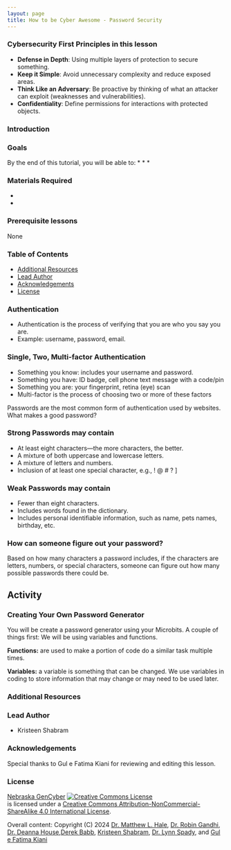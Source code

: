 ```yaml
---
layout: page
title: How to be Cyber Awesome - Password Security
---
```


### Cybersecurity First Principles in this lesson

* __Defense in Depth__: Using multiple layers of protection to secure something.
* __Keep it Simple__: Avoid unnecessary complexity and reduce exposed areas.
* __Think Like an Adversary__: Be proactive by thinking of what an attacker can exploit (weaknesses and vulnerabilities).
* __Confidentiality__: Define permissions for interactions with protected objects.

### Introduction


### Goals

By the end of this tutorial, you will be able to:
* 
* 
* 

### Materials Required

* 
* 

### Prerequisite lessons
None

### Table of Contents


- [Additional Resources](#additional-resources)
- [Lead Author](#lead-author)
- [Acknowledgements](#acknowledgements)
- [License](#license)

### Authentication
- Authentication is the process of verifying that you are who you say you are. 
- Example: username, password, email.

  
  
### Single, Two, Multi-factor Authentication
- Something you know: includes your username and password.
- Something you have: ID badge, cell phone text message with a code/pin
- Something you are: your fingerprint, retina (eye) scan
- Multi-factor is the process of choosing two or more of these factors

Passwords are the most common form of authentication used by websites.
What makes a good password?


### Strong Passwords may contain
- At least eight characters—the more characters, the better.
- A mixture of both uppercase and lowercase letters.
- A mixture of letters and numbers.
- Inclusion of at least one special character, e.g., ! @ # ? ]


### Weak Passwords may contain
- Fewer than eight characters. 
- Includes words found in the dictionary.
- Includes personal identifiable information, such as name, pets names, birthday, etc.


### How can someone figure out your password?
Based on how many characters a password includes, if the characters are letters, numbers, or special characters, someone can figure out how many possible passwords there could be.


## Activity
### Creating Your Own Password Generator
You will be create a password generator using your Microbits. 
A couple of things first:
We will be using variables and functions. 

**Functions:** are used to make a portion of code do a similar task multiple times. 

**Variables:** a variable is something that can be changed. We use variables in coding to store information that may change or may need to be used later.




### Additional Resources


### Lead Author

- Kristeen Shabram

### Acknowledgements

Special thanks to Gul e Fatima Kiani for reviewing and editing this lesson.

### License
[Nebraska GenCyber](https://www.nebraskagencyber.com) <a rel="license" href="http://creativecommons.org/licenses/by-nc-sa/4.0/"><img alt="Creative Commons License" style="border-width:0" src="https://i.creativecommons.org/l/by-nc-sa/4.0/88x31.png" /></a><br /> is licensed under a <a rel="license" href="http://creativecommons.org/licenses/by-nc-sa/4.0/">Creative Commons Attribution-NonCommercial-ShareAlike 4.0 International License</a>.

Overall content: Copyright (C) 2024  [Dr. Matthew L. Hale](http://faculty.ist.unomaha.edu/mhale/), [Dr. Robin Gandhi](http://faculty.ist.unomaha.edu/rgandhi/), [Dr. Deanna House](#),[Derek Babb](https://derekbabb.com/), [Kristeen Shabram](#), [Dr. Lynn Spady](#), and [Gul e Fatima Kiani](#)
